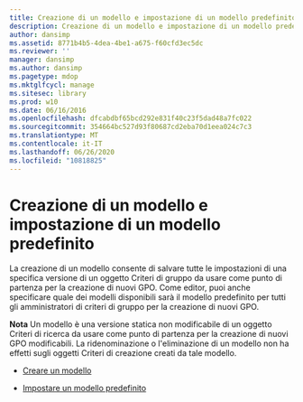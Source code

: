 ```yaml
---
title: Creazione di un modello e impostazione di un modello predefinito
description: Creazione di un modello e impostazione di un modello predefinito
author: dansimp
ms.assetid: 8771b4b5-4dea-4be1-a675-f60cfd3ec5dc
ms.reviewer: ''
manager: dansimp
ms.author: dansimp
ms.pagetype: mdop
ms.mktglfcycl: manage
ms.sitesec: library
ms.prod: w10
ms.date: 06/16/2016
ms.openlocfilehash: dfcabdbf65bcd292e831f40c23f5dad48a7fc022
ms.sourcegitcommit: 354664bc527d93f80687cd2eba70d1eea024c7c3
ms.translationtype: MT
ms.contentlocale: it-IT
ms.lasthandoff: 06/26/2020
ms.locfileid: "10818825"
---
```

# Creazione di un modello e impostazione di un modello predefinito


La creazione di un modello consente di salvare tutte le impostazioni di una specifica versione di un oggetto Criteri di gruppo da usare come punto di partenza per la creazione di nuovi GPO. Come editor, puoi anche specificare quale dei modelli disponibili sarà il modello predefinito per tutti gli amministratori di criteri di gruppo per la creazione di nuovi GPO.

**Nota**  Un modello è una versione statica non modificabile di un oggetto Criteri di ricerca da usare come punto di partenza per la creazione di nuovi GPO modificabili. La ridenominazione o l'eliminazione di un modello non ha effetti sugli oggetti Criteri di creazione creati da tale modello.

 

-   [Creare un modello](create-a-template.md)

-   [Impostare un modello predefinito](set-a-default-template.md)

 

 






